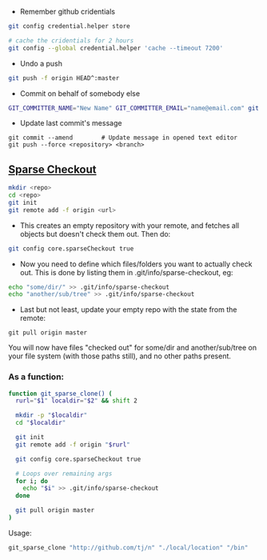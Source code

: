 

* Remember github cridentials

```bash
git config credential.helper store

# cache the cridentials for 2 hours
git config --global credential.helper 'cache --timeout 7200'
```

* Undo a push

```bash
git push -f origin HEAD^:master
```

* Commit on behalf of somebody else
```bash
GIT_COMMITTER_NAME="New Name" GIT_COMMITTER_EMAIL="name@email.com" git commit --author="New Name <name@email.com>"
```


* Update last commit's message

```
git commit --amend        # Update message in opened text editor
git push --force <repository> <branch>
```


## [Sparse Checkout](https://stackoverflow.com/questions/600079/how-do-i-clone-a-subdirectory-only-of-a-git-repository)

```bash
mkdir <repo>
cd <repo>
git init
git remote add -f origin <url>
```
* This creates an empty repository with your remote, and fetches all objects but doesn't check them out. Then do:

```bash
git config core.sparseCheckout true
```

* Now you need to define which files/folders you want to actually check out. This is done by listing them in .git/info/sparse-checkout, eg:

```bash
echo "some/dir/" >> .git/info/sparse-checkout
echo "another/sub/tree" >> .git/info/sparse-checkout
```

* Last but not least, update your empty repo with the state from the remote:

```
git pull origin master
```

You will now have files "checked out" for some/dir and another/sub/tree on your file system (with those paths still), and no other paths present.

### As a function:

```bash
function git_sparse_clone() (
  rurl="$1" localdir="$2" && shift 2

  mkdir -p "$localdir"
  cd "$localdir"

  git init
  git remote add -f origin "$rurl"

  git config core.sparseCheckout true

  # Loops over remaining args
  for i; do
    echo "$i" >> .git/info/sparse-checkout
  done

  git pull origin master
)
```

Usage:
```bash
git_sparse_clone "http://github.com/tj/n" "./local/location" "/bin"
```

